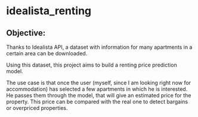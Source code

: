 # idealista_renting
## Objective:

Thanks to Idealista API,  a dataset with information for many apartments in a certain area can be downloaded.

Using this dataset, this project aims to build a renting price prediction model. 

The use case is that once the user (myself, since I am looking right now for accommodation) has selected a few apartments in which he is interested. He passes them through the model, that will give an estimated price for the property. This price can be compared with the real one to detect bargains or overpriced properties. 


